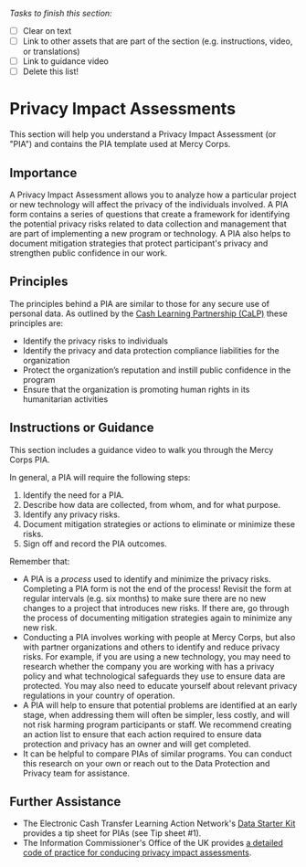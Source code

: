 *Tasks to finish this section:*
- [ ] Clear on text
- [ ] Link to other assets that are part of the section (e.g. instructions, video, or translations)
- [ ] Link to guidance video
- [ ] Delete this list!

# Privacy Impact Assessments
This section will help you understand a Privacy Impact Assessment (or "PIA") and contains the PIA template used at Mercy Corps.

## Importance
A Privacy Impact Assessment allows you to analyze how a particular project or new technology will affect the privacy of the individuals involved. A PIA form contains a series of questions that create a framework for identifying the potential privacy risks related to data collection and management that are part of implementing a new program or technology. A PIA also helps to document mitigation strategies that protect participant's privacy and strengthen public confidence in our work.

## Principles
The principles behind a PIA are similar to those for any secure use of personal data. As outlined by the  [Cash Learning Partnership (CaLP)](https://www.calpnetwork.org/publication/protecting-beneficiary-privacy-principles-and-operational-standards-for-the-secure-use-of-personal-data-in-cash-and-e-transfer-programmes/) these principles are:

- Identify the privacy risks to individuals
- Identify the privacy and data protection compliance liabilities for the organization
- Protect the organization’s reputation and instill public confidence in the program
- Ensure that the organization is promoting human rights in its humanitarian activities

## Instructions or Guidance
This section includes a guidance video to walk you through the Mercy Corps PIA.

In general, a PIA will require the following steps:
1. Identify the need for a PIA.
2. Describe how data are collected, from whom, and for what purpose.
3. Identify any privacy risks.
4. Document mitigation strategies or actions to eliminate or minimize these risks.
5. Sign off and record the PIA outcomes.

Remember that:
- A PIA is a _process_ used to identify and minimize the privacy risks. Completing a PIA form is not the end of the process! Revisit the form at regular intervals (e.g. six months) to make sure there are no new changes to a project that introduces new risks. If there are, go through the process of documenting mitigation strategies again to minimize any new risk.
- Conducting a PIA involves working with people at Mercy Corps, but also with partner organizations and others to identify and reduce privacy risks. For example, if you are using a new technology, you may need to research whether the company you are working with has a privacy policy and what technological safeguards they use to ensure data are protected. You may also need to educate yourself about relevant privacy regulations in your country of operation.
- A PIA will help to ensure that potential problems are identified at an early stage, when addressing them will often be simpler, less costly, and will not risk harming program participants or staff. We recommend creating an action list to ensure that each action required to ensure data protection and privacy has an owner and will get completed.
- It can be helpful to compare PIAs of similar programs. You can conduct this research on your own or reach out to the Data Protection and Privacy team for assistance.

## Further Assistance
- The Electronic Cash Transfer Learning Action Network's [Data Starter Kit](https://www.calpnetwork.org/wp-content/uploads/2020/06/DataStarterKitforFieldStaffELAN.pdf) provides a tip sheet for PIAs (see Tip sheet #1).
- The Information Commissioner's Office of the UK provides [a detailed code of practice for conducing privacy impact assessments](https://ico.org.uk/media/about-the-ico/consultations/2052/draft-conducting-privacy-impact-assessments-code-of-practice.pdf).
